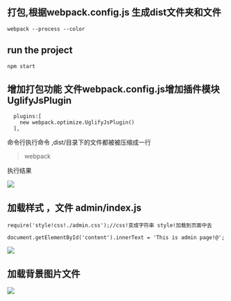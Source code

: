 
## 打包,根据webpack.config.js 生成dist文件夹和文件
```
webpack --process --color 
```


## run the project
```
npm start
```

## 增加打包功能 文件webpack.config.js增加插件模块UglifyJsPlugin
```
  plugins:[
    new webpack.optimize.UglifyJsPlugin()
  ],
```
命令行执行命令 ,dist/目录下的文件都被被压缩成一行

>webpack

执行结果

![](https://github.com/zxx1988328/webpack_demo_dabao/blob/master/imgs/compress.png)


## 加载样式 ，文件 admin/index.js
```
require('style!css!./admin.css');//css!变成字符串 style!加载到页面中去

document.getElementById('content').innerText = 'This is admin page!@';
```


![](https://github.com/zxx1988328/webpack_demo_dabao/blob/master/imgs/loader.png)


## 加载背景图片文件


![](https://github.com/zxx1988328/webpack_demo_dabao/blob/master/imgs/file_loader.png)
